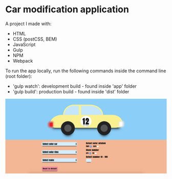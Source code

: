 # Car modification application

 A project I made with:

- HTML
- CSS (postCSS, BEM)
- JavaScript
- Gulp
- NPM
- Webpack

To run the app locally, run the following commands inside the command line (root folder):
- 'gulp watch': development build - found inside 'app' folder
- 'gulp build': production build - found inside 'dist' folder

![alt text](https://github.com/HansG26/car-application-kunstmaan/blob/master/screenshots/Screenshot%20application.png)
